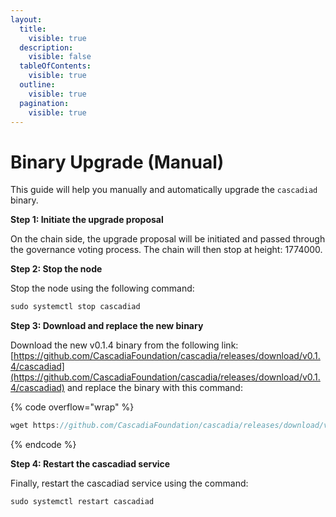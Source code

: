 ```yaml
---
layout:
  title:
    visible: true
  description:
    visible: false
  tableOfContents:
    visible: true
  outline:
    visible: true
  pagination:
    visible: true
---
```


# Binary Upgrade (Manual)

This guide will help you manually and automatically upgrade the `cascadiad` binary.



**Step 1: Initiate the upgrade proposal**

On the chain side, the upgrade proposal will be initiated and passed through the governance voting process. The chain will then stop at height: 1774000.



**Step 2: Stop the node**

Stop the node using the following command:

```javascript
sudo systemctl stop cascadiad
```



**Step 3: Download and replace the new binary**

Download the new v0.1.4 binary from the following link: [https://github.com/CascadiaFoundation/cascadia/releases/download/v0.1.4/cascadiad](https://github.com/CascadiaFoundation/cascadia/releases/download/v0.1.4/cascadiad) and replace the binary with this command:

{% code overflow="wrap" %}
```javascript
wget https://github.com/CascadiaFoundation/cascadia/releases/download/v0.1.4/cascadiad -O $(which cascadiad)
```
{% endcode %}



**Step 4: Restart the cascadiad service**

Finally, restart the cascadiad service using the command:

```javascript
sudo systemctl restart cascadiad
```
